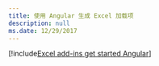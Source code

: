 ```yaml
---
title: 使用 Angular 生成 Excel 加载项
description: null
ms.date: 12/29/2017
---
```


[!include[Excel add-ins get started Angular](../includes/file-get-started-excel-angular.md)]